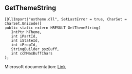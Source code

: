 ## GetThemeString

```
[DllImport("uxtheme.dll", SetLastError = true, CharSet = CharSet.Unicode)]
public static extern HRESULT GetThemeString(
   IntPtr hTheme,
   int iPartId,
   int iStateId,
   int iPropId,
   StringBuilder pszBuff,
   int cchMaxBuffChars
);
```

Microsoft documentation: [Link](https://docs.microsoft.com/en-us/windows/win32/api/uxtheme/nf-uxtheme-getthemestring)
